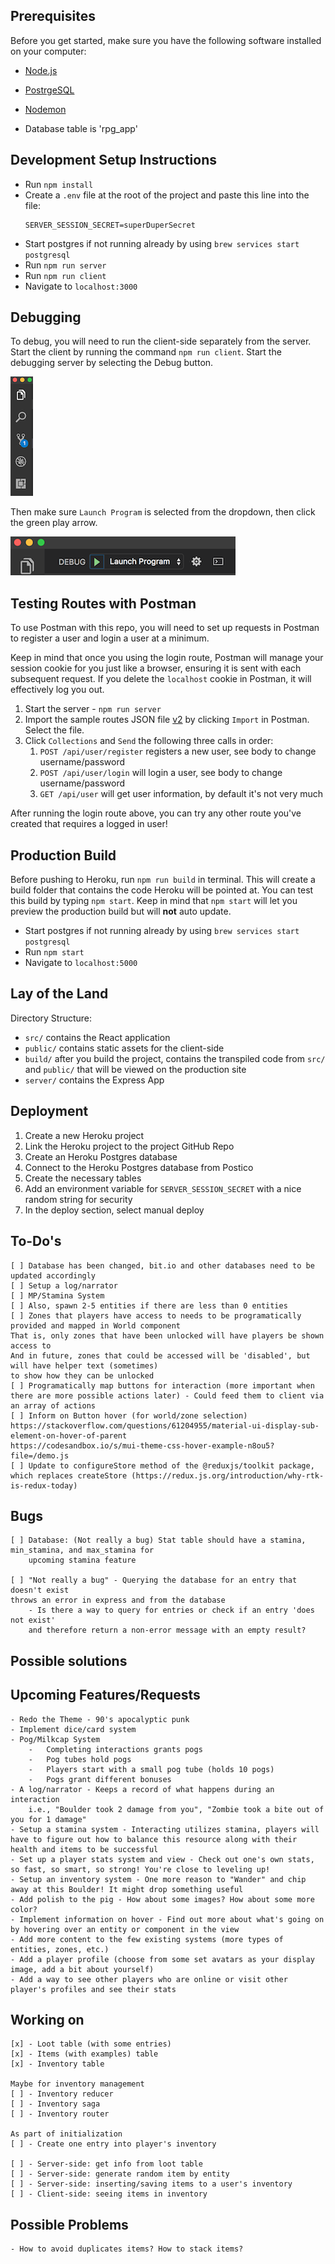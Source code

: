 ## Prerequisites

Before you get started, make sure you have the following software installed on your computer:

-   [Node.js](https://nodejs.org/en/)
-   [PostrgeSQL](https://www.postgresql.org/)
-   [Nodemon](https://nodemon.io/)

-   Database table is 'rpg_app'

## Development Setup Instructions

-   Run `npm install`
-   Create a `.env` file at the root of the project and paste this line into the file:
    ```
    SERVER_SESSION_SECRET=superDuperSecret
    ```
-   Start postgres if not running already by using `brew services start postgresql`
-   Run `npm run server`
-   Run `npm run client`
-   Navigate to `localhost:3000`

## Debugging

To debug, you will need to run the client-side separately from the server. Start the client by running the command `npm run client`. Start the debugging server by selecting the Debug button.

![VSCode Toolbar](documentation/images/vscode-toolbar.png)

Then make sure `Launch Program` is selected from the dropdown, then click the green play arrow.

![VSCode Debug Bar](documentation/images/vscode-debug-bar.png)

## Testing Routes with Postman

To use Postman with this repo, you will need to set up requests in Postman to register a user and login a user at a minimum.

Keep in mind that once you using the login route, Postman will manage your session cookie for you just like a browser, ensuring it is sent with each subsequent request. If you delete the `localhost` cookie in Postman, it will effectively log you out.

1. Start the server - `npm run server`
2. Import the sample routes JSON file [v2](./PostmanPrimeSoloRoutesv2.json) by clicking `Import` in Postman. Select the file.
3. Click `Collections` and `Send` the following three calls in order:
    1. `POST /api/user/register` registers a new user, see body to change username/password
    2. `POST /api/user/login` will login a user, see body to change username/password
    3. `GET /api/user` will get user information, by default it's not very much

After running the login route above, you can try any other route you've created that requires a logged in user!

## Production Build

Before pushing to Heroku, run `npm run build` in terminal. This will create a build folder that contains the code Heroku will be pointed at. You can test this build by typing `npm start`. Keep in mind that `npm start` will let you preview the production build but will **not** auto update.

-   Start postgres if not running already by using `brew services start postgresql`
-   Run `npm start`
-   Navigate to `localhost:5000`

## Lay of the Land

Directory Structure:

-   `src/` contains the React application
-   `public/` contains static assets for the client-side
-   `build/` after you build the project, contains the transpiled code from `src/` and `public/` that will be viewed on the production site
-   `server/` contains the Express App

## Deployment

1. Create a new Heroku project
1. Link the Heroku project to the project GitHub Repo
1. Create an Heroku Postgres database
1. Connect to the Heroku Postgres database from Postico
1. Create the necessary tables
1. Add an environment variable for `SERVER_SESSION_SECRET` with a nice random string for security
1. In the deploy section, select manual deploy

## To-Do's

    [ ] Database has been changed, bit.io and other databases need to be updated accordingly
    [ ] Setup a log/narrator
    [ ] MP/Stamina System
    [ ] Also, spawn 2-5 entities if there are less than 0 entities
    [ ] Zones that players have access to needs to be programatically provided and mapped in World component
    That is, only zones that have been unlocked will have players be shown access to
    And in future, zones that could be accessed will be 'disabled', but will have helper text (sometimes)
    to show how they can be unlocked
    [ ] Programatically map buttons for interaction (more important when there are more possible actions later) - Could feed them to client via an array of actions
    [ ] Inform on Button hover (for world/zone selection)
    https://stackoverflow.com/questions/61204955/material-ui-display-sub-element-on-hover-of-parent
    https://codesandbox.io/s/mui-theme-css-hover-example-n8ou5?file=/demo.js
    [ ] Update to configureStore method of the @reduxjs/toolkit package, which replaces createStore (https://redux.js.org/introduction/why-rtk-is-redux-today)

## Bugs

    [ ] Database: (Not really a bug) Stat table should have a stamina, min_stamina, and max_stamina for
        upcoming stamina feature

    [ ] "Not really a bug" - Querying the database for an entry that doesn't exist
    throws an error in express and from the database
        - Is there a way to query for entries or check if an entry 'does not exist'
        and therefore return a non-error message with an empty result?

## Possible solutions

## Upcoming Features/Requests

    - Redo the Theme - 90's apocalyptic punk
    - Implement dice/card system
    - Pog/Milkcap System
        -   Completing interactions grants pogs
        -   Pog tubes hold pogs
        -   Players start with a small pog tube (holds 10 pogs)
        -   Pogs grant different bonuses
    - A log/narrator - Keeps a record of what happens during an interaction
        i.e., "Boulder took 2 damage from you", "Zombie took a bite out of you for 1 damage"
    - Setup a stamina system - Interacting utilizes stamina, players will have to figure out how to balance this resource along with their health and items to be successful
    - Set up a player stats system and view - Check out one's own stats, so fast, so smart, so strong! You're close to leveling up!
    - Setup an inventory system - One more reason to "Wander" and chip away at this Boulder! It might drop something useful
    - Add polish to the pig - How about some images? How about some more color?
    - Implement information on hover - Find out more about what's going on by hovering over an entity or component in the view
    - Add more content to the few existing systems (more types of entities, zones, etc.)
    - Add a player profile (choose from some set avatars as your display image, add a bit about yourself)
    - Add a way to see other players who are online or visit other player's profiles and see their stats

## Working on

    [x] - Loot table (with some entries)
    [x] - Items (with examples) table
    [x] - Inventory table

    Maybe for inventory management
    [ ] - Inventory reducer
    [ ] - Inventory saga
    [ ] - Inventory router

    As part of initialization
    [ ] - Create one entry into player's inventory

    [ ] - Server-side: get info from loot table
    [ ] - Server-side: generate random item by entity
    [ ] - Server-side: inserting/saving items to a user's inventory
    [ ] - Client-side: seeing items in inventory

## Possible Problems

    - How to avoid duplicates items? How to stack items?
